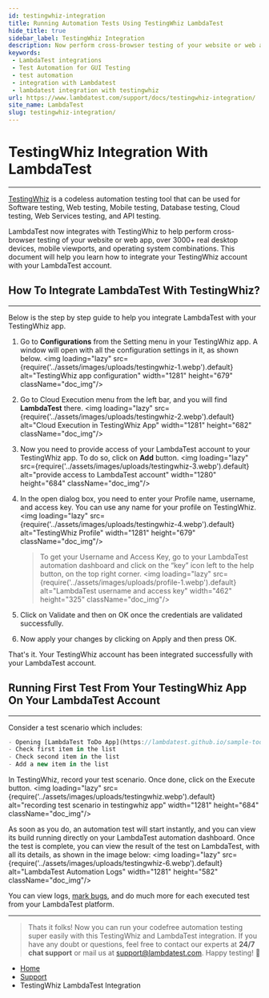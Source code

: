 ```yaml
---
id: testingwhiz-integration
title: Running Automation Tests Using TestingWhiz LambdaTest
hide_title: true
sidebar_label: TestingWhiz Integration
description: Now perform cross-browser testing of your website or web app on 3000+ desktop & mobile browser and OS combinations, using LambdaTest and TestingWhiz integration
keywords:
 - LambdaTest integrations
 - Test Automation for GUI Testing
 - test automation 
 - integration with Lambdatest
 - lambdatest integration with testingwhiz
url: https://www.lambdatest.com/support/docs/testingwhiz-integration/
site_name: LambdaTest
slug: testingwhiz-integration/
---
```


<script type="application/ld+json"
      dangerouslySetInnerHTML={{ __html: JSON.stringify({
       "@context": "https://schema.org",
        "@type": "BreadcrumbList",
        "itemListElement": [{
          "@type": "ListItem",
          "position": 1,
          "name": "LambdaTest",
          "item": "https://www.lambdatest.com"
        },{
          "@type": "ListItem",
          "position": 2,
          "name": "Support",
          "item": "https://www.lambdatest.com/support/docs/"
        },{
          "@type": "ListItem",
          "position": 3,
          "name": "TestingWhiz LambdaTest Integration",
          "item": "https://www.lambdatest.com/support/docs/testingwhiz-integration/"
        }]
      })
    }}
></script>

# TestingWhiz Integration With LambdaTest
* * *

[TestingWhiz](https://www.testing-whiz.com/) is a codeless automation testing tool that can be used for Software testing, Web testing, Mobile testing, Database testing, Cloud testing, Web Services testing, and API testing.

LambdaTest now integrates with TestingWhiz to help perform cross-browser testing of your website or web app, over 3000+ real desktop devices, mobile viewports, and operating system combinations. This document will help you learn how to integrate your TestingWhiz account with your LambdaTest account.

## How To Integrate LambdaTest With TestingWhiz?

* * *

Below is the step by step guide to help you integrate LambdaTest with your TestingWhiz app.

1.  Go to **Configurations** from the Setting menu in your TestingWhiz app. A window will open with all the configuration settings in it, as shown below. <img loading="lazy" src={require('../assets/images/uploads/testingwhiz-1.webp').default} alt="TestingWhiz app configuration" width="1281" height="679" className="doc_img"/>
2.  Go to Cloud Execution menu from the left bar, and you will find **LambdaTest** there. <img loading="lazy" src={require('../assets/images/uploads/testingwhiz-2.webp').default} alt="Cloud Execution in TestingWhiz App" width="1281" height="682" className="doc_img"/>
3.  Now you need to provide access of your LambdaTest account to your TestingWhiz app. To do so, click on **Add** button. <img loading="lazy" src={require('../assets/images/uploads/testingwhiz-3.webp').default} alt="provide access to LambdaTest account" width="1280" height="684" className="doc_img"/>
4.  In the open dialog box, you need to enter your Profile name, username, and access key. You can use any name for your profile on TestingWhiz. <img loading="lazy" src={require('../assets/images/uploads/testingwhiz-4.webp').default} alt="TestingWhiz Profile" width="1281" height="679" className="doc_img"/>

    >To get your Username and Access Key, go to your LambdaTest automation dashboard and click on the “key” icon left to the help button, on the top right corner. <img loading="lazy" src={require('../assets/images/uploads/profile-1.webp').default} alt="LambdaTest username and access key" width="462" height="325" className="doc_img"/>

5.  Click on Validate and then on OK once the credentials are validated successfully.
6.  Now apply your changes by clicking on Apply and then press OK.

That's it. Your TestingWhiz account has been integrated successfully with your LambdaTest account.

## Running First Test From Your TestingWhiz App On Your LambdaTest Account

* * *

Consider a test scenario which includes:

```javascript
- Opening [LambdaTest ToDo App](https://lambdatest.github.io/sample-todo-app/)
- Check first item in the list
- Check second item in the list
- Add a new item in the list
```

In TestingWhiz, record your test scenario. Once done, click on the Execute button. <img loading="lazy" src={require('../assets/images/uploads/testingwhiz.webp').default} alt="recording test scenario in testingwhiz app" width="1281" height="684" className="doc_img"/>

As soon as you do, an automation test will start instantly, and you can view its build running directly on your LambdaTest automation dashboard. Once the test is complete, you can view the result of the test on LambdaTest, with all its details, as shown in the image below: <img loading="lazy" src={require('../assets/images/uploads/testingwhiz-6.webp').default} alt="LambdaTest Automation Logs" width="1281" height="582" className="doc_img"/>

You can view logs, [mark bugs](/docs/mark-as-bug-in-automation-testing/), and do much more for each executed test from your LambdaTest platform.

* * *

> Thats it folks! Now you can run your codefree automation testing super easily with this TestingWhiz and LambdaTest integration. If you have any doubt or questions, feel free to contact our experts at **24/7 chat support** or mail us at [support@lambdatest.com](mailto:support@lambdatest.com). Happy testing! 🙂

<nav aria-label="breadcrumbs">
  <ul className="breadcrumbs">
    <li className="breadcrumbs__item">
      <a className="breadcrumbs__link" href="https://www.lambdatest.com">Home</a>
    </li>
    <li className="breadcrumbs__item">
      <a className="breadcrumbs__link" href="/docs/">Support</a>
    </li>
    <li className="breadcrumbs__item breadcrumbs__item--active">
      <span className="breadcrumbs__link">TestingWhiz LambdaTest Integration</span>
    </li>
  </ul>
</nav>
